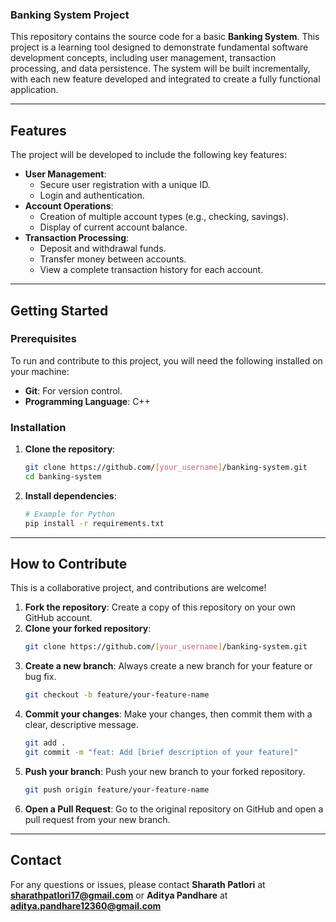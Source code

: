 
### **Banking System Project**

This repository contains the source code for a basic **Banking System**. This project is a learning tool designed to demonstrate fundamental software development concepts, including user management, transaction processing, and data persistence. The system will be built incrementally, with each new feature developed and integrated to create a fully functional application.

-----

## **Features**

The project will be developed to include the following key features:

  * **User Management**:
      * Secure user registration with a unique ID.
      * Login and authentication.
  * **Account Operations**:
      * Creation of multiple account types (e.g., checking, savings).
      * Display of current account balance.
  * **Transaction Processing**:
      * Deposit and withdrawal funds.
      * Transfer money between accounts.
      * View a complete transaction history for each account.

-----

## **Getting Started**

### **Prerequisites**

To run and contribute to this project, you will need the following installed on your machine:

  * **Git**: For version control.
  * **Programming Language**: C++

### **Installation**

1.  **Clone the repository**:
    ```bash
    git clone https://github.com/[your_username]/banking-system.git
    cd banking-system
    ```
2.  **Install dependencies**:
    ```bash
    # Example for Python
    pip install -r requirements.txt
    ```

-----

## **How to Contribute**

This is a collaborative project, and contributions are welcome\!

1.  **Fork the repository**: Create a copy of this repository on your own GitHub account.
2.  **Clone your forked repository**:
    ```bash
    git clone https://github.com/[your_username]/banking-system.git
    ```
3.  **Create a new branch**: Always create a new branch for your feature or bug fix.
    ```bash
    git checkout -b feature/your-feature-name
    ```
4.  **Commit your changes**: Make your changes, then commit them with a clear, descriptive message.
    ```bash
    git add .
    git commit -m "feat: Add [brief description of your feature]"
    ```
5.  **Push your branch**: Push your new branch to your forked repository.
    ```bash
    git push origin feature/your-feature-name
    ```
6.  **Open a Pull Request**: Go to the original repository on GitHub and open a pull request from your new branch.

-----

## **Contact**

For any questions or issues, please contact **Sharath Patlori** at **sharathpatlori17@gmail.com** or **Aditya Pandhare** at **aditya.pandhare12360@gmail.com**
